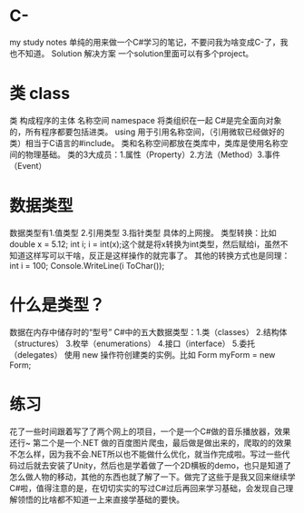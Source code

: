 # C-
my study notes
单纯的用来做一个C#学习的笔记，不要问我为啥变成C-了，我也不知道。
Solution 解决方案 一个solution里面可以有多个project。
# 类 class 
类 构成程序的主体 名称空间 namespace 将类组织在一起
C#是完全面向对象的，所有程序都要包括进类。
using 用于引用名称空间，（引用微软已经做好的类）相当于C语言的#include。
类和名称空间都放在类库中，类库是使用名称空间的物理基础。
类的3大成员：1.属性（Property）2.方法（Method）3.事件（Event）
# 数据类型
数据类型有1.值类型 2.引用类型 3.指针类型 具体的上网搜。
类型转换：比如 double x = 5.12; int i; i = int(x);这个就是将x转换为int类型，然后赋给i，虽然不知道这样写可以干啥，反正是这样操作的就完事了。
其他的转换方式也是同理：int i = 100; Console.WriteLine(i ToChar());
# 什么是类型？
数据在内存中储存时的“型号”  C#中的五大数据类型：1.类（classes） 2.结构体（structures） 3.枚举（enumerations） 4.接口（interface） 5.委托（delegates）
使用 new 操作符创建类的实例。比如 Form myForm = new Form;
# 练习
花了一些时间跟着写了了两个网上的项目，一个是一个C#做的音乐播放器，效果还行~ 第二个是一个.NET 做的百度图片爬虫，最后做是做出来的，爬取的的效果不怎么样，因为我不会.NET所以也不能做什么优化，就当作完成啦。写过一些代码过后就去安装了Unity，然后也是学着做了一个2D横板的demo，也只是知道了怎么做人物的移动，其他的东西也就了解了一下。做完了这些于是我又回来继续学C#啦，值得注意的是，在切切实实的写过C#过后再回来学习基础，会发现自己理解领悟的比啥都不知道一上来直接学基础的要快。
